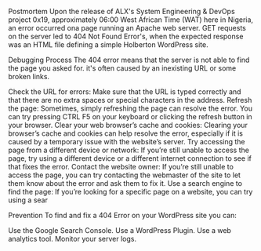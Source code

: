 Postmortem
Upon the release of ALX's System Engineering & DevOps project 0x19, approximately 06:00 West African Time (WAT) here in Nigeria, an error occurred ona page running an Apache web server. GET requests on the server led to 404 Not Found Error's, when the expected response was an HTML file defining a simple Holberton WordPress site.

Debugging Process
The 404 error means that the server is not able to find the page you asked for.
it's often caused by an inexisting URL or some broken links.

Check the URL for errors: Make sure that the URL is typed correctly and that there are no extra spaces or special characters in the address.
Refresh the page: Sometimes, simply refreshing the page can resolve the error. You can try pressing CTRL F5 on your keyboard or clicking the refresh button in your browser.
Clear your web browser’s cache and cookies: Clearing your browser’s cache and cookies can help resolve the error, especially if it is caused by a temporary issue with the website’s server.
Try accessing the page from a different device or network: If you’re still unable to access the page, try using a different device or a different internet connection to see if that fixes the error.
Contact the website owner: If you’re still unable to access the page, you can try contacting the webmaster of the site to let them know about the error and ask them to fix it.
Use a search engine to find the page: If you’re looking for a specific page on a website, you can try using a sear

Prevention
To find and fix a 404 Error on your WordPress site you can:

Use the Google Search Console.
Use a WordPress Plugin.
Use a web analytics tool.
Monitor your server logs.
